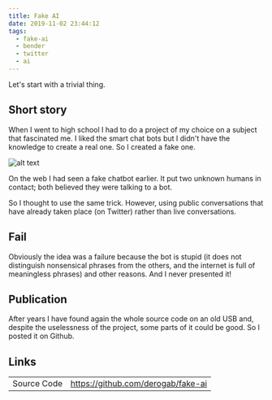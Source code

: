 ```yaml
---
title: Fake AI
date: 2019-11-02 23:44:12
tags:
  - fake-ai
  - bender
  - twitter
  - ai
---
```


Let\'s start with a trivial thing.

## Short story

When I went to high school I had to do a project of my choice on a subject that fascinated me. I liked the smart chat bots but I didn\'t have the knowledge to create a real one. So I created a fake one.

![alt text][fake_ai_img]

On the web I had seen a fake chatbot earlier. It put two unknown humans in contact; both believed they were talking to a bot.

So I thought to use the same trick. However, using public conversations that have already taken place (on Twitter) rather than live conversations.

## Fail

Obviously the idea was a failure because the bot is stupid (it does not distinguish nonsensical phrases from the others, and the internet is full of meaningless phrases) and other reasons. And I never presented it!

## Publication

After years I have found again the whole source code on an old USB and, despite the uselessness of the project, some parts of it could be good. So I posted it on Github.

## Links

<table>
<tr>
    <td>Source Code</td>
    <td><a href="https://github.com/derogab/fake-ai" target="_new">https://github.com/derogab/fake-ai</a></td>
</tr>
</table>



[fake_ai_img]: /image/linked-to/Fake-AI/screenshot.png "Screenshot of Fake AI"